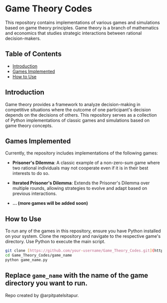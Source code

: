 # Game Theory Codes

This repository contains implementations of various games and simulations based on game theory principles. Game theory is a branch of mathematics and economics that studies strategic interactions between rational decision-makers.

## Table of Contents

- [Introduction](#introduction)
- [Games Implemented](#games-implemented)
- [How to Use](#how-to-use)

## Introduction

Game theory provides a framework to analyze decision-making in competitive situations where the outcome of one participant's decision depends on the decisions of others. This repository serves as a collection of Python implementations of classic games and simulations based on game theory concepts.

## Games Implemented

Currently, the repository includes implementations of the following games:

- **Prisoner's Dilemma**: A classic example of a non-zero-sum game where two rational individuals may not cooperate even if it is in their best interests to do so.

- **Iterated Prisoner's Dilemma**: Extends the Prisoner's Dilemma over multiple rounds, allowing strategies to evolve and adapt based on previous interactions.

- **... (more games will be added soon)**

## How to Use

To run any of the games in this repository, ensure you have Python installed on your system. Clone the repository and navigate to the respective game's directory. Use Python to execute the main script.

```bash
git clone [https://github.com/your-username/Game_Theory_Codes.git](https://github.com/arpitpatelsitapur/Game_Theory_Codes.git)
cd Game_Theory_Codes/game_name
python game_name.py
```

Replace `game_name` with the name of the game directory you want to run.
---
Repo created by @arpitpatelsitapur.
